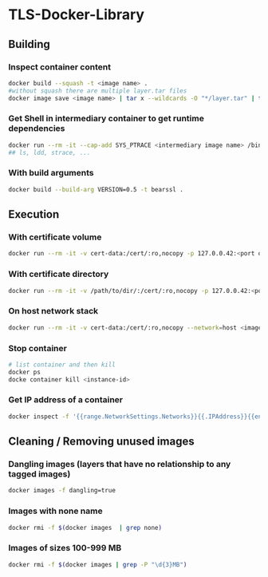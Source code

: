 # TLS-Docker-Library

## Building
### Inspect container content
```bash
docker build --squash -t <image name> . 
#without squash there are multiple layer.tar files
docker image save <image name> | tar x --wildcards -O "*/layer.tar" | tar t
```
### Get Shell in intermediary container to get runtime dependencies
```bash
docker run --rm -it --cap-add SYS_PTRACE <intermediary image name> /bin/sh 
## ls, ldd, strace, ...
```
### With build arguments
```bash
docker build --build-arg VERSION=0.5 -t bearssl .
```

## Execution
### With certificate volume
```bash
docker run --rm -it -v cert-data:/cert/:ro,nocopy -p 127.0.0.42:<port on host>:<port of internal tls server> <image name> options...
```
### With certificate directory
```bash
docker run --rm -it -v /path/to/dir/:/cert/:ro,nocopy -p 127.0.0.42:<port on host>:<port of internal tls server> <image name> options...
```
### On host network stack
```bash
docker run --rm -it -v cert-data:/cert/:ro,nocopy --network=host <image name> options...
```
### Stop container
```bash
# list container and then kill
docker ps
docke container kill <instance-id>
```
### Get IP address of a container
```bash
docker inspect -f '{{range.NetworkSettings.Networks}}{{.IPAddress}}{{end}}' <instance-id>
```

## Cleaning / Removing unused images
### Dangling images (layers that have no relationship to any tagged images)
```bash
docker images -f dangling=true
```
### Images with none name
```bash
docker rmi -f $(docker images  | grep none)
```
### Images of sizes 100-999 MB
```bash
docker rmi -f $(docker images | grep -P "\d{3}MB")
```
